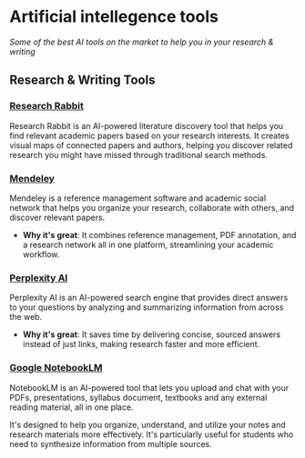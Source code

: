 # Artificial intellegence tools
*Some of the best AI tools on the market to help you in your research & writing*

## **Research & Writing Tools**

### **[Research Rabbit](https://www.researchrabbit.ai)**  
Research Rabbit is an AI-powered literature discovery tool that helps you find relevant academic papers based on your research interests. It creates visual maps of connected papers and authors, helping you discover related research you might have missed through traditional search methods.

### **[Mendeley](https://www.mendeley.com)**  
Mendeley is a reference management software and academic social network that helps you organize your research, collaborate with others, and discover relevant papers.

- **Why it's great**: It combines reference management, PDF annotation, and a research network all in one platform, streamlining your academic workflow.

### **[Perplexity AI](https://www.perplexity.ai)**  
Perplexity AI is an AI-powered search engine that provides direct answers to your questions by analyzing and summarizing information from across the web.

- **Why it's great**: It saves time by delivering concise, sourced answers instead of just links, making research faster and more efficient.

### **[Google NotebookLM](https://notebooklm.google.com/)**  <Badge type="warning" text="⭐️" />
NotebookLM is an AI-powered tool that lets you upload and chat with your PDFs, presentations, syllabus document, textbooks and any external reading material, all in one place. 

It's designed to help you organize, understand, and utilize your notes and research materials more effectively. It's particularly useful for students who need to synthesize information from multiple sources.